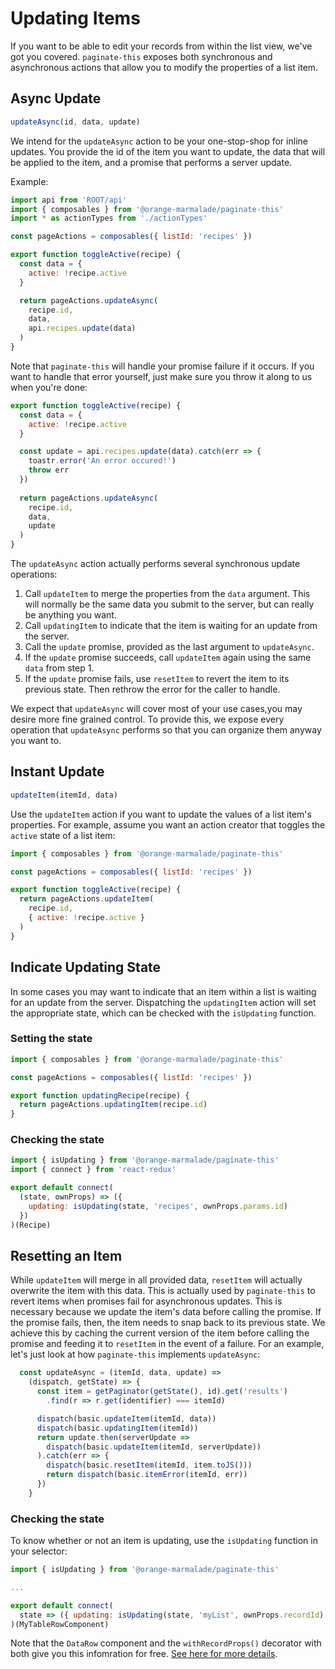 # Updating Items

If you want to be able to edit your records from within the list view, we've got you covered. `paginate-this` exposes both synchronous and asynchronous actions that allow you to modify the properties of a list item. 


## Async Update

```javascript
updateAsync(id, data, update)
```

We intend for the `updateAsync` action to be your one-stop-shop for inline updates. You provide the id of the item you want to update, the data that will be applied to the item, and a promise that performs a server update.

Example:

```javascript
import api from 'ROOT/api'
import { composables } from '@orange-marmalade/paginate-this'
import * as actionTypes from './actionTypes'

const pageActions = composables({ listId: 'recipes' })

export function toggleActive(recipe) {
  const data = {
    active: !recipe.active
  }

  return pageActions.updateAsync(
    recipe.id,
    data,
    api.recipes.update(data)
  )
}
```

Note that `paginate-this` will handle your promise failure if it occurs. If you want to handle that error yourself, just make sure you throw it along to us when you're done:

```javascript
export function toggleActive(recipe) {
  const data = {
    active: !recipe.active
  }

  const update = api.recipes.update(data).catch(err => {
    toastr.error('An error occured!')
    throw err
  })
  
  return pageActions.updateAsync(
    recipe.id,
    data,
    update
  )
}
```

The `updateAsync` action actually performs several synchronous update operations:

1. Call `updateItem` to merge the properties from the `data` argument. This will normally be the same data you submit to the server, but can really be anything you want.
2. Call `updatingItem` to indicate that the item is waiting for an update from the server.
3. Call the `update` promise, provided as the last argument to `updateAsync`. 
4. If the `update` promise succeeds, call `updateItem` again using the same `data` from step 1.
5. If the `update` promise fails, use `resetItem` to revert the item to its previous state. Then rethrow the error for the caller to handle.

We expect that `updateAsync` will cover most of your use cases,you may desire more fine grained control. To provide this, we expose every operation that `updateAsync` performs so that you can organize them anyway you want to.

## Instant Update

```javascript
updateItem(itemId, data)
```

Use the `updateItem` action if you want to update the values of a list item's properties. For example, assume you want an action creator that toggles the `active` state of a list item:

```javascript
import { composables } from '@orange-marmalade/paginate-this'

const pageActions = composables({ listId: 'recipes' })

export function toggleActive(recipe) {
  return pageActions.updateItem(
    recipe.id,
    { active: !recipe.active }
  )
}
```

## Indicate Updating State

In some cases you may want to indicate that an item within a list is waiting for an update from the server. Dispatching the `updatingItem` action will set the appropriate state, which can be checked with the `isUpdating` function.

### Setting the state

```javascript
import { composables } from '@orange-marmalade/paginate-this'

const pageActions = composables({ listId: 'recipes' })

export function updatingRecipe(recipe) {
  return pageActions.updatingItem(recipe.id)
}
```

### Checking the state

```javascript
import { isUpdating } from '@orange-marmalade/paginate-this'
import { connect } from 'react-redux'

export default connect(
  (state, ownProps) => ({
    updating: isUpdating(state, 'recipes', ownProps.params.id)
  })
)(Recipe)
```

## Resetting an Item

While `updateItem` will merge in all provided data, `resetItem` will actually overwrite the item with this data. This is actually used by `paginate-this` to revert items when promises fail for asynchronous updates. This is necessary because we update the item's data before calling the promise. If the promise fails, then, the item needs to snap back to its previous state. We achieve this by caching the current version of the item before calling the promise and feeding it to `resetItem` in the event of a failure. For an example, let's just look at how `paginate-this` implements `updateAsync`:

```javascript
  const updateAsync = (itemId, data, update) =>
    (dispatch, getState) => {
      const item = getPaginator(getState(), id).get('results')
        .find(r => r.get(identifier) === itemId)

      dispatch(basic.updateItem(itemId, data))
      dispatch(basic.updatingItem(itemId))
      return update.then(serverUpdate =>
        dispatch(basic.updateItem(itemId, serverUpdate))
      ).catch(err => {
        dispatch(basic.resetItem(itemId, item.toJS()))
        return dispatch(basic.itemError(itemId, err))
      })
    }
```

### Checking the state

To know whether or not an item is updating, use the `isUpdating` function in your selector:

```javascript
import { isUpdating } from '@orange-marmalade/paginate-this'

...

export default connect(
  state => ({ updating: isUpdating(state, 'myList', ownProps.recordId) })
)(MyTableRowComponent)
```

Note that the `DataRow` component and the `withRecordProps()` decorator with both give you this infomration for free.
[See here for more details](lean-update-table.md).
